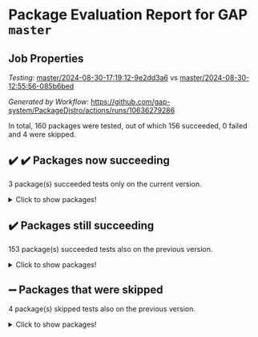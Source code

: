 # Package Evaluation Report for GAP `master`

## Job Properties

*Testing:* [master/2024-08-30-17:19:12-9e2dd3a6](https://github.com/gap-system/PackageDistro/blob/data/reports/master/2024-08-30-17:19:12-9e2dd3a6) vs [master/2024-08-30-12:55:56-085b6bed](https://github.com/gap-system/PackageDistro/blob/data/reports/master/2024-08-30-12:55:56-085b6bed)

*Generated by Workflow:* https://github.com/gap-system/PackageDistro/actions/runs/10636279286

In total, 160 packages were tested, out of which 156 succeeded, 0 failed and 4 were skipped.

## :heavy_check_mark: :heavy_check_mark: Packages now succeeding

3 package(s) succeeded tests only on the current version.
<details><summary>Click to show packages!</summary>

- packagemanager 1.5 [(success)](https://github.com/gap-system/PackageDistro/actions/runs/10636279286/job/29488497175) vs packagemanager 1.4.4 [(failure)](https://github.com/gap-system/PackageDistro/actions/runs/10632750216/job/29476841065)
- patternclass 2.4.5 [(success)](https://github.com/gap-system/PackageDistro/actions/runs/10636279286/job/29488497423) vs patternclass 2.4.4 [(failure)](https://github.com/gap-system/PackageDistro/actions/runs/10632750216/job/29476841365)
- utils 0.85 [(success)](https://github.com/gap-system/PackageDistro/actions/runs/10636279286/job/29488514352) vs utils 0.85 [(failure)](https://github.com/gap-system/PackageDistro/actions/runs/10632750216/job/29476854999)
</details>

## :heavy_check_mark: Packages still succeeding

153 package(s) succeeded tests also on the previous version.
<details><summary>Click to show packages!</summary>

- 4ti2interface 2023.02-04 [(success)](https://github.com/gap-system/PackageDistro/actions/runs/10636279286/job/29488402645)
- ace 5.6.2 [(success)](https://github.com/gap-system/PackageDistro/actions/runs/10636279286/job/29488460504)
- aclib 1.3.2 [(success)](https://github.com/gap-system/PackageDistro/actions/runs/10636279286/job/29488461648)
- agt 0.3.1 [(success)](https://github.com/gap-system/PackageDistro/actions/runs/10636279286/job/29488462533)
- alnuth 3.2.1 [(success)](https://github.com/gap-system/PackageDistro/actions/runs/10636279286/job/29488463056)
- anupq 3.3.0 [(success)](https://github.com/gap-system/PackageDistro/actions/runs/10636279286/job/29488466815)
- atlasrep 2.1.9 [(success)](https://github.com/gap-system/PackageDistro/actions/runs/10636279286/job/29488467238)
- autodoc 2023.06.19 [(success)](https://github.com/gap-system/PackageDistro/actions/runs/10636279286/job/29488467627)
- automata 1.16 [(success)](https://github.com/gap-system/PackageDistro/actions/runs/10636279286/job/29488467965)
- automgrp 1.3.2 [(success)](https://github.com/gap-system/PackageDistro/actions/runs/10636279286/job/29488468273)
- autpgrp 1.11 [(success)](https://github.com/gap-system/PackageDistro/actions/runs/10636279286/job/29488468535)
- cap 2024.08-08 [(success)](https://github.com/gap-system/PackageDistro/actions/runs/10636279286/job/29488468834)
- caratinterface 2.3.6 [(success)](https://github.com/gap-system/PackageDistro/actions/runs/10636279286/job/29488469132)
- cddinterface 2024.08.27 [(success)](https://github.com/gap-system/PackageDistro/actions/runs/10636279286/job/29488469381)
- circle 1.6.6 [(success)](https://github.com/gap-system/PackageDistro/actions/runs/10636279286/job/29488469666)
- classicpres 1.22 [(success)](https://github.com/gap-system/PackageDistro/actions/runs/10636279286/job/29488469955)
- cohomolo 1.6.11 [(success)](https://github.com/gap-system/PackageDistro/actions/runs/10636279286/job/29488470254)
- congruence 1.2.7 [(success)](https://github.com/gap-system/PackageDistro/actions/runs/10636279286/job/29488470569)
- corelg 1.57 [(success)](https://github.com/gap-system/PackageDistro/actions/runs/10636279286/job/29488470859)
- crime 1.6 [(success)](https://github.com/gap-system/PackageDistro/actions/runs/10636279286/job/29488471159)
- crisp 1.4.6 [(success)](https://github.com/gap-system/PackageDistro/actions/runs/10636279286/job/29488471427)
- crypting 0.10.4 [(success)](https://github.com/gap-system/PackageDistro/actions/runs/10636279286/job/29488471728)
- cryst 4.1.27 [(success)](https://github.com/gap-system/PackageDistro/actions/runs/10636279286/job/29488472010)
- crystcat 1.1.10 [(success)](https://github.com/gap-system/PackageDistro/actions/runs/10636279286/job/29488472301)
- ctbllib 1.3.9 [(success)](https://github.com/gap-system/PackageDistro/actions/runs/10636279286/job/29488472534)
- cubefree 1.19 [(success)](https://github.com/gap-system/PackageDistro/actions/runs/10636279286/job/29488472782)
- curlinterface 2.3.2 [(success)](https://github.com/gap-system/PackageDistro/actions/runs/10636279286/job/29488473099)
- cvec 2.8.2 [(success)](https://github.com/gap-system/PackageDistro/actions/runs/10636279286/job/29488473343)
- datastructures 0.3.1 [(success)](https://github.com/gap-system/PackageDistro/actions/runs/10636279286/job/29488473586)
- deepthought 1.0.7 [(success)](https://github.com/gap-system/PackageDistro/actions/runs/10636279286/job/29488473779)
- design 1.8 [(success)](https://github.com/gap-system/PackageDistro/actions/runs/10636279286/job/29488474053)
- difsets 2.3.1 [(success)](https://github.com/gap-system/PackageDistro/actions/runs/10636279286/job/29488474330)
- digraphs 1.7.1 [(success)](https://github.com/gap-system/PackageDistro/actions/runs/10636279286/job/29488474612)
- edim 1.3.8 [(success)](https://github.com/gap-system/PackageDistro/actions/runs/10636279286/job/29488474916)
- example 4.3.4 [(success)](https://github.com/gap-system/PackageDistro/actions/runs/10636279286/job/29488475226)
- examplesforhomalg 2023.10-01 [(success)](https://github.com/gap-system/PackageDistro/actions/runs/10636279286/job/29488475517)
- factint 1.6.3 [(success)](https://github.com/gap-system/PackageDistro/actions/runs/10636279286/job/29488475780)
- ferret 1.0.12 [(success)](https://github.com/gap-system/PackageDistro/actions/runs/10636279286/job/29488476032)
- fga 1.5.0 [(success)](https://github.com/gap-system/PackageDistro/actions/runs/10636279286/job/29488476393)
- fining 1.5.6 [(success)](https://github.com/gap-system/PackageDistro/actions/runs/10636279286/job/29488476695)
- float 1.0.4 [(success)](https://github.com/gap-system/PackageDistro/actions/runs/10636279286/job/29488476981)
- format 1.4.4 [(success)](https://github.com/gap-system/PackageDistro/actions/runs/10636279286/job/29488477235)
- forms 1.2.12 [(success)](https://github.com/gap-system/PackageDistro/actions/runs/10636279286/job/29488477544)
- fplsa 1.2.6 [(success)](https://github.com/gap-system/PackageDistro/actions/runs/10636279286/job/29488477810)
- fr 2.4.13 [(success)](https://github.com/gap-system/PackageDistro/actions/runs/10636279286/job/29488478211)
- francy 2.0.3 [(success)](https://github.com/gap-system/PackageDistro/actions/runs/10636279286/job/29488478583)
- fwtree 1.3 [(success)](https://github.com/gap-system/PackageDistro/actions/runs/10636279286/job/29488478874)
- gapdoc 1.6.7 [(success)](https://github.com/gap-system/PackageDistro/actions/runs/10636279286/job/29488479159)
- gauss 2023.08-01 [(success)](https://github.com/gap-system/PackageDistro/actions/runs/10636279286/job/29488479455)
- gaussforhomalg 2024.08-01 [(success)](https://github.com/gap-system/PackageDistro/actions/runs/10636279286/job/29488479882)
- gbnp 1.1.0 [(success)](https://github.com/gap-system/PackageDistro/actions/runs/10636279286/job/29488480321)
- generalizedmorphismsforcap 2024.04-01 [(success)](https://github.com/gap-system/PackageDistro/actions/runs/10636279286/job/29488480616)
- genss 1.6.9 [(success)](https://github.com/gap-system/PackageDistro/actions/runs/10636279286/job/29488480943)
- gradedmodules 2024.01-01 [(success)](https://github.com/gap-system/PackageDistro/actions/runs/10636279286/job/29488481352)
- gradedringforhomalg 2024.07-01 [(success)](https://github.com/gap-system/PackageDistro/actions/runs/10636279286/job/29488481764)
- grape 4.9.1 [(success)](https://github.com/gap-system/PackageDistro/actions/runs/10636279286/job/29488482108)
- groupoids 1.74 [(success)](https://github.com/gap-system/PackageDistro/actions/runs/10636279286/job/29488482471)
- grpconst 2.6.5 [(success)](https://github.com/gap-system/PackageDistro/actions/runs/10636279286/job/29488482879)
- guarana 0.96.3 [(success)](https://github.com/gap-system/PackageDistro/actions/runs/10636279286/job/29488483456)
- guava 3.19 [(success)](https://github.com/gap-system/PackageDistro/actions/runs/10636279286/job/29488483800)
- hap 1.65 [(success)](https://github.com/gap-system/PackageDistro/actions/runs/10636279286/job/29488484115)
- hapcryst 0.1.15 [(success)](https://github.com/gap-system/PackageDistro/actions/runs/10636279286/job/29488484495)
- hecke 1.5.4 [(success)](https://github.com/gap-system/PackageDistro/actions/runs/10636279286/job/29488484806)
- help 4.0 [(success)](https://github.com/gap-system/PackageDistro/actions/runs/10636279286/job/29488485074)
- homalg 2024.01-01 [(success)](https://github.com/gap-system/PackageDistro/actions/runs/10636279286/job/29488485361)
- homalgtocas 2023.11-01 [(success)](https://github.com/gap-system/PackageDistro/actions/runs/10636279286/job/29488485668)
- idrel 2.48 [(success)](https://github.com/gap-system/PackageDistro/actions/runs/10636279286/job/29488485953)
- images 1.3.3 [(success)](https://github.com/gap-system/PackageDistro/actions/runs/10636279286/job/29488486237)
- intpic 0.4.0 [(success)](https://github.com/gap-system/PackageDistro/actions/runs/10636279286/job/29488486500)
- io 4.8.3 [(success)](https://github.com/gap-system/PackageDistro/actions/runs/10636279286/job/29488486815)
- io_forhomalg 2023.02-04 [(success)](https://github.com/gap-system/PackageDistro/actions/runs/10636279286/job/29488487169)
- irredsol 1.4.4 [(success)](https://github.com/gap-system/PackageDistro/actions/runs/10636279286/job/29488487510)
- json 2.2.2 [(success)](https://github.com/gap-system/PackageDistro/actions/runs/10636279286/job/29488487826)
- jupyterkernel 1.5.1 [(success)](https://github.com/gap-system/PackageDistro/actions/runs/10636279286/job/29488488172)
- jupyterviz 1.5.6 [(success)](https://github.com/gap-system/PackageDistro/actions/runs/10636279286/job/29488488518)
- kan 1.37 [(success)](https://github.com/gap-system/PackageDistro/actions/runs/10636279286/job/29488488851)
- kbmag 1.5.11 [(success)](https://github.com/gap-system/PackageDistro/actions/runs/10636279286/job/29488489348)
- laguna 3.9.7 [(success)](https://github.com/gap-system/PackageDistro/actions/runs/10636279286/job/29488489737)
- liealgdb 2.2.1 [(success)](https://github.com/gap-system/PackageDistro/actions/runs/10636279286/job/29488490071)
- liepring 2.9.1 [(success)](https://github.com/gap-system/PackageDistro/actions/runs/10636279286/job/29488490368)
- liering 2.4.2 [(success)](https://github.com/gap-system/PackageDistro/actions/runs/10636279286/job/29488490664)
- linearalgebraforcap 2024.08-08 [(success)](https://github.com/gap-system/PackageDistro/actions/runs/10636279286/job/29488490966)
- lins 0.9 [(success)](https://github.com/gap-system/PackageDistro/actions/runs/10636279286/job/29488491246)
- localizeringforhomalg 2023.10-01 [(success)](https://github.com/gap-system/PackageDistro/actions/runs/10636279286/job/29488491528)
- loops 3.4.4 [(success)](https://github.com/gap-system/PackageDistro/actions/runs/10636279286/job/29488491778)
- lpres 1.1.1 [(success)](https://github.com/gap-system/PackageDistro/actions/runs/10636279286/job/29488492199)
- majoranaalgebras 1.5.2 [(success)](https://github.com/gap-system/PackageDistro/actions/runs/10636279286/job/29488492531)
- mapclass 1.4.6 [(success)](https://github.com/gap-system/PackageDistro/actions/runs/10636279286/job/29488492845)
- matgrp 0.70 [(success)](https://github.com/gap-system/PackageDistro/actions/runs/10636279286/job/29488493180)
- matricesforhomalg 2024.08-05 [(success)](https://github.com/gap-system/PackageDistro/actions/runs/10636279286/job/29488493493)
- modisom 2.5.4 [(success)](https://github.com/gap-system/PackageDistro/actions/runs/10636279286/job/29488493831)
- modulepresentationsforcap 2024.08-03 [(success)](https://github.com/gap-system/PackageDistro/actions/runs/10636279286/job/29488494188)
- modules 2024.01-01 [(success)](https://github.com/gap-system/PackageDistro/actions/runs/10636279286/job/29488494463)
- monoidalcategories 2024.06-02 [(success)](https://github.com/gap-system/PackageDistro/actions/runs/10636279286/job/29488494714)
- nconvex 2022.09-01 [(success)](https://github.com/gap-system/PackageDistro/actions/runs/10636279286/job/29488494989)
- nilmat 1.4.2 [(success)](https://github.com/gap-system/PackageDistro/actions/runs/10636279286/job/29488495243)
- nock 1.5 [(success)](https://github.com/gap-system/PackageDistro/actions/runs/10636279286/job/29488495583)
- normalizinterface 1.3.7 [(success)](https://github.com/gap-system/PackageDistro/actions/runs/10636279286/job/29488495864)
- nq 2.5.11 [(success)](https://github.com/gap-system/PackageDistro/actions/runs/10636279286/job/29488496145)
- numericalsgps 1.4.0 [(success)](https://github.com/gap-system/PackageDistro/actions/runs/10636279286/job/29488496413)
- openmath 11.5.3 [(success)](https://github.com/gap-system/PackageDistro/actions/runs/10636279286/job/29488496686)
- orb 4.9.1 [(success)](https://github.com/gap-system/PackageDistro/actions/runs/10636279286/job/29488496939)
- permut 2.0.5 [(success)](https://github.com/gap-system/PackageDistro/actions/runs/10636279286/job/29488497679)
- polenta 1.3.10 [(success)](https://github.com/gap-system/PackageDistro/actions/runs/10636279286/job/29488497921)
- polymaking 0.8.7 [(success)](https://github.com/gap-system/PackageDistro/actions/runs/10636279286/job/29488498206)
- primgrp 3.4.4 [(success)](https://github.com/gap-system/PackageDistro/actions/runs/10636279286/job/29488498469)
- profiling 2.6.0 [(success)](https://github.com/gap-system/PackageDistro/actions/runs/10636279286/job/29488498799)
- qdistrnd 0.9.4 [(success)](https://github.com/gap-system/PackageDistro/actions/runs/10636279286/job/29488499183)
- qpa 1.35 [(success)](https://github.com/gap-system/PackageDistro/actions/runs/10636279286/job/29488499679)
- quagroup 1.8.4 [(success)](https://github.com/gap-system/PackageDistro/actions/runs/10636279286/job/29488500596)
- radiroot 2.9 [(success)](https://github.com/gap-system/PackageDistro/actions/runs/10636279286/job/29488500860)
- rcwa 4.7.1 [(success)](https://github.com/gap-system/PackageDistro/actions/runs/10636279286/job/29488501310)
- rds 1.8 [(success)](https://github.com/gap-system/PackageDistro/actions/runs/10636279286/job/29488501633)
- recog 1.4.2 [(success)](https://github.com/gap-system/PackageDistro/actions/runs/10636279286/job/29488501942)
- repndecomp 1.3.0 [(success)](https://github.com/gap-system/PackageDistro/actions/runs/10636279286/job/29488502275)
- repsn 3.1.2 [(success)](https://github.com/gap-system/PackageDistro/actions/runs/10636279286/job/29488502672)
- resclasses 4.7.3 [(success)](https://github.com/gap-system/PackageDistro/actions/runs/10636279286/job/29488503001)
- ringsforhomalg 2024.06-01 [(success)](https://github.com/gap-system/PackageDistro/actions/runs/10636279286/job/29488503323)
- sco 2023.08-01 [(success)](https://github.com/gap-system/PackageDistro/actions/runs/10636279286/job/29488503627)
- scscp 2.4.3 [(success)](https://github.com/gap-system/PackageDistro/actions/runs/10636279286/job/29488503963)
- semigroups 5.3.7 [(success)](https://github.com/gap-system/PackageDistro/actions/runs/10636279286/job/29488504315)
- sglppow 2.4 [(success)](https://github.com/gap-system/PackageDistro/actions/runs/10636279286/job/29488504600)
- sgpviz 0.999.6 [(success)](https://github.com/gap-system/PackageDistro/actions/runs/10636279286/job/29488504821)
- simpcomp 2.1.14 [(success)](https://github.com/gap-system/PackageDistro/actions/runs/10636279286/job/29488505266)
- singular 2024.06.03 [(success)](https://github.com/gap-system/PackageDistro/actions/runs/10636279286/job/29488505691)
- sl2reps 1.1 [(success)](https://github.com/gap-system/PackageDistro/actions/runs/10636279286/job/29488506081)
- sla 1.6.2 [(success)](https://github.com/gap-system/PackageDistro/actions/runs/10636279286/job/29488506401)
- smallantimagmas 0.2.12 [(success)](https://github.com/gap-system/PackageDistro/actions/runs/10636279286/job/29488506712)
- smallgrp 1.5.4 [(success)](https://github.com/gap-system/PackageDistro/actions/runs/10636279286/job/29488507016)
- smallsemi 0.7.1 [(success)](https://github.com/gap-system/PackageDistro/actions/runs/10636279286/job/29488507426)
- sonata 2.9.6 [(success)](https://github.com/gap-system/PackageDistro/actions/runs/10636279286/job/29488507792)
- sophus 1.27 [(success)](https://github.com/gap-system/PackageDistro/actions/runs/10636279286/job/29488508150)
- sotgrps 1.3 [(success)](https://github.com/gap-system/PackageDistro/actions/runs/10636279286/job/29488508536)
- spinsym 1.5.2 [(success)](https://github.com/gap-system/PackageDistro/actions/runs/10636279286/job/29488508957)
- standardff 1.0 [(success)](https://github.com/gap-system/PackageDistro/actions/runs/10636279286/job/29488509303)
- symbcompcc 1.3.2 [(success)](https://github.com/gap-system/PackageDistro/actions/runs/10636279286/job/29488509715)
- thelma 1.3 [(success)](https://github.com/gap-system/PackageDistro/actions/runs/10636279286/job/29488510249)
- tomlib 1.2.11 [(success)](https://github.com/gap-system/PackageDistro/actions/runs/10636279286/job/29488510613)
- toolsforhomalg 2024.07-01 [(success)](https://github.com/gap-system/PackageDistro/actions/runs/10636279286/job/29488510939)
- toric 1.9.6 [(success)](https://github.com/gap-system/PackageDistro/actions/runs/10636279286/job/29488511266)
- toricvarieties 2022.07.13 [(success)](https://github.com/gap-system/PackageDistro/actions/runs/10636279286/job/29488511604)
- transgrp 3.6.5 [(success)](https://github.com/gap-system/PackageDistro/actions/runs/10636279286/job/29488512275)
- typeset 1.2.2 [(success)](https://github.com/gap-system/PackageDistro/actions/runs/10636279286/job/29488512592)
- ugaly 4.1.3 [(success)](https://github.com/gap-system/PackageDistro/actions/runs/10636279286/job/29488513016)
- unipot 1.6 [(success)](https://github.com/gap-system/PackageDistro/actions/runs/10636279286/job/29488513506)
- unitlib 4.2.0 [(success)](https://github.com/gap-system/PackageDistro/actions/runs/10636279286/job/29488513956)
- uuid 0.7 [(success)](https://github.com/gap-system/PackageDistro/actions/runs/10636279286/job/29488514801)
- walrus 0.9991 [(success)](https://github.com/gap-system/PackageDistro/actions/runs/10636279286/job/29488515090)
- wedderga 4.10.5 [(success)](https://github.com/gap-system/PackageDistro/actions/runs/10636279286/job/29488515484)
- xmod 2.92 [(success)](https://github.com/gap-system/PackageDistro/actions/runs/10636279286/job/29488515858)
- xmodalg 1.23 [(success)](https://github.com/gap-system/PackageDistro/actions/runs/10636279286/job/29488516191)
- yangbaxter 0.10.6 [(success)](https://github.com/gap-system/PackageDistro/actions/runs/10636279286/job/29488516490)
- zeromqinterface 0.16 [(success)](https://github.com/gap-system/PackageDistro/actions/runs/10636279286/job/29488516770)
</details>

## :heavy_minus_sign: Packages that were skipped

4 package(s) skipped tests also on the previous version.
<details><summary>Click to show packages!</summary>

- browse 1.8.21 [(skipped)](https://github.com/gap-system/PackageDistro/actions/runs/10636279286/job/29487729495)
- itc 1.5.1 [(skipped)](https://github.com/gap-system/PackageDistro/actions/runs/10636279286/job/29487729495)
- polycyclic 2.16 [(skipped)](https://github.com/gap-system/PackageDistro/actions/runs/10636279286/job/29487729495)
- xgap 4.32 [(skipped)](https://github.com/gap-system/PackageDistro/actions/runs/10636279286/job/29487729495)
</details>

